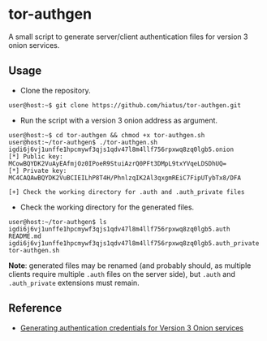 tor-authgen
======
A small script to generate server/client authentication files for version 3 onion services.

Usage
-----
- Clone the repository.
```
user@host:~$ git clone https://github.com/hiatus/tor-authgen.git
```

- Run the script with a version 3 onion address as argument.
```
user@host:~$ cd tor-authgen && chmod +x tor-authgen.sh
user@host:~/tor-authgen$ ./tor-authgen.sh igdi6j6vj1unffe1hpcmywf3qjs1qdv47l8m4llf756rpxwq8zq0lgb5.onion
[*] Public key:  MCowBQYDK2VuAyEAfmjOz0IPoeR9StuiAzrQ0PFt3DMpL9txYVqeLDSDhUQ=
[*] Private key: MC4CAQAwBQYDK2VuBCIEILhP8T4H/PhnlzqIK2Al3qxgmREiC7FipUTybTx8/DFA

[+] Check the working directory for .auth and .auth_private files
```

- Check the working directory for the generated files.
```
user@host:~/tor-authgen$ ls
igdi6j6vj1unffe1hpcmywf3qjs1qdv47l8m4llf756rpxwq8zq0lgb5.auth          README.md
igdi6j6vj1unffe1hpcmywf3qjs1qdv47l8m4llf756rpxwq8zq0lgb5.auth_private  tor-authgen.sh
```

**Note**: generated files may be renamed (and probably should, as multiple clients require multiple `.auth` files on the server side), but `.auth` and `.auth_private` extensions must remain.

Reference
---------
- [Generating authentication credentials for Version 3 Onion services](https://github.com/AnarchoTechNYC/meta/wiki/Connecting-to-an-authenticated-Onion-service#generating-authentication-credentials-for-version-3-onion-services)
